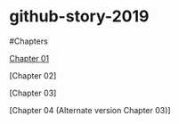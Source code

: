 # github-story-2019

#Chapters

[Chapter 01](https://github.com/TYKhaw/github-story-2019/Chapter1.html)

[Chapter 02]

[Chapter 03]

[Chapter 04 (Alternate version Chapter 03)]